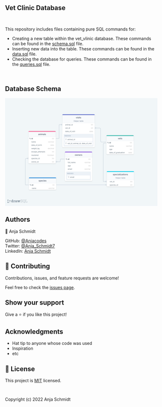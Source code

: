 <h2>Vet Clinic Database</h2>

<br>

This repository includes files containing pure SQL commands for:

<ul>
  <li>Creating a new table within the vet_vlinic database. These commands can be found in the <a href="./schema.sql">schema.sql</a> file.</li>
  <li>Inserting new data into the table. These commands can be found in the <a href="./data.sql">data.sql</a> file.</li>
  <li>Checking the database for queries. These commands can be found in the <a href="./queries.sql">queries.sql</a> file.</li>
</ul>

<br>

## Database Schema

![Schema picture](./img/vet_clinic_w_index.png)

## Authors

👤 Anja Schmidt

GitHub: <a href="https://github.com/Anjacodes" rel="noopener noreferrer">@Anjacodes</a><br>
Twitter: <a href="https://twitter.com/Anja_Schmidt7" rel="noopener noreferrer">@Anja_Schmidt7</a><br>
LinkedIn: <a href="https://www.linkedin.com/in/anja-schmidt7/" rel="noopener noreferrer">Anja Schmidt</a><br>


## 🤝 Contributing

Contributions, issues, and feature requests are welcome!

Feel free to check the [issues page](../../issues/).

## Show your support

Give a ⭐️ if you like this project!

## Acknowledgments

- Hat tip to anyone whose code was used
- Inspiration
- etc

## 📝 License

This project is [MIT](./MIT.md) licensed.

<br> 

Copyright (c) 2022 Anja Schmidt